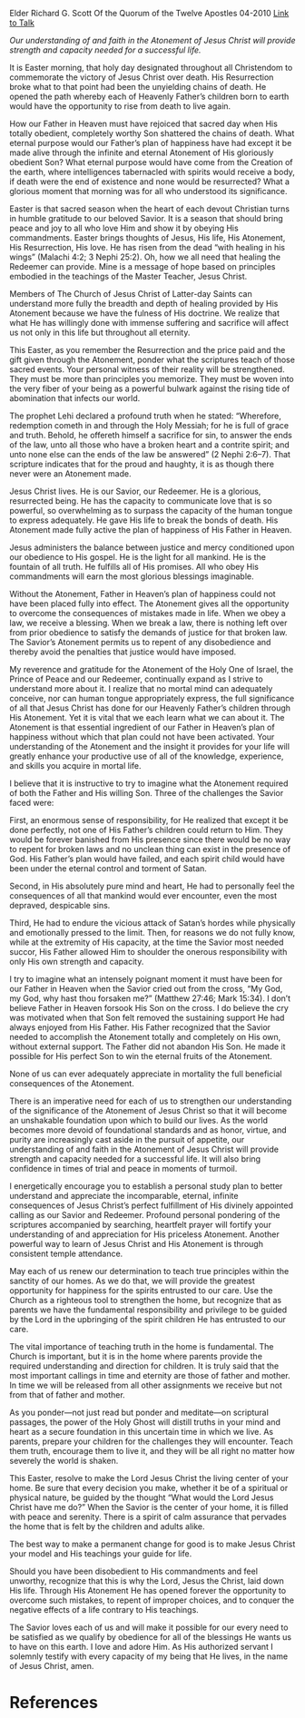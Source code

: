 Elder Richard G. Scott
Of the Quorum of the Twelve Apostles
04-2010
[Link to Talk](https://www.churchofjesuschrist.org/study/general-conference/2010/04/he-lives-all-glory-to-his-name?lang=eng)

_Our understanding of and faith in the Atonement of Jesus Christ will provide strength and capacity needed for a successful life._

It is Easter morning, that holy day designated throughout all Christendom to commemorate the victory of Jesus Christ over death. His Resurrection broke what to that point had been the unyielding chains of death. He opened the path whereby each of Heavenly Father’s children born to earth would have the opportunity to rise from death to live again.

How our Father in Heaven must have rejoiced that sacred day when His totally obedient, completely worthy Son shattered the chains of death. What eternal purpose would our Father’s plan of happiness have had except it be made alive through the infinite and eternal Atonement of His gloriously obedient Son? What eternal purpose would have come from the Creation of the earth, where intelligences tabernacled with spirits would receive a body, if death were the end of existence and none would be resurrected? What a glorious moment that morning was for all who understood its significance.

Easter is that sacred season when the heart of each devout Christian turns in humble gratitude to our beloved Savior. It is a season that should bring peace and joy to all who love Him and show it by obeying His commandments. Easter brings thoughts of Jesus, His life, His Atonement, His Resurrection, His love. He has risen from the dead “with healing in his wings” (Malachi 4:2; 3 Nephi 25:2). Oh, how we all need that healing the Redeemer can provide. Mine is a message of hope based on principles embodied in the teachings of the Master Teacher, Jesus Christ.

Members of The Church of Jesus Christ of Latter-day Saints can understand more fully the breadth and depth of healing provided by His Atonement because we have the fulness of His doctrine. We realize that what He has willingly done with immense suffering and sacrifice will affect us not only in this life but throughout all eternity.

This Easter, as you remember the Resurrection and the price paid and the gift given through the Atonement, ponder what the scriptures teach of those sacred events. Your personal witness of their reality will be strengthened. They must be more than principles you memorize. They must be woven into the very fiber of your being as a powerful bulwark against the rising tide of abomination that infects our world.

The prophet Lehi declared a profound truth when he stated: “Wherefore, redemption cometh in and through the Holy Messiah; for he is full of grace and truth. Behold, he offereth himself a sacrifice for sin, to answer the ends of the law, unto all those who have a broken heart and a contrite spirit; and unto none else can the ends of the law be answered” (2 Nephi 2:6–7). That scripture indicates that for the proud and haughty, it is as though there never were an Atonement made.

Jesus Christ lives. He is our Savior, our Redeemer. He is a glorious, resurrected being. He has the capacity to communicate love that is so powerful, so overwhelming as to surpass the capacity of the human tongue to express adequately. He gave His life to break the bonds of death. His Atonement made fully active the plan of happiness of His Father in Heaven.

Jesus administers the balance between justice and mercy conditioned upon our obedience to His gospel. He is the light for all mankind. He is the fountain of all truth. He fulfills all of His promises. All who obey His commandments will earn the most glorious blessings imaginable.

Without the Atonement, Father in Heaven’s plan of happiness could not have been placed fully into effect. The Atonement gives all the opportunity to overcome the consequences of mistakes made in life. When we obey a law, we receive a blessing. When we break a law, there is nothing left over from prior obedience to satisfy the demands of justice for that broken law. The Savior’s Atonement permits us to repent of any disobedience and thereby avoid the penalties that justice would have imposed.

My reverence and gratitude for the Atonement of the Holy One of Israel, the Prince of Peace and our Redeemer, continually expand as I strive to understand more about it. I realize that no mortal mind can adequately conceive, nor can human tongue appropriately express, the full significance of all that Jesus Christ has done for our Heavenly Father’s children through His Atonement. Yet it is vital that we each learn what we can about it. The Atonement is that essential ingredient of our Father in Heaven’s plan of happiness without which that plan could not have been activated. Your understanding of the Atonement and the insight it provides for your life will greatly enhance your productive use of all of the knowledge, experience, and skills you acquire in mortal life.

I believe that it is instructive to try to imagine what the Atonement required of both the Father and His willing Son. Three of the challenges the Savior faced were:

First, an enormous sense of responsibility, for He realized that except it be done perfectly, not one of His Father’s children could return to Him. They would be forever banished from His presence since there would be no way to repent for broken laws and no unclean thing can exist in the presence of God. His Father’s plan would have failed, and each spirit child would have been under the eternal control and torment of Satan.

Second, in His absolutely pure mind and heart, He had to personally feel the consequences of all that mankind would ever encounter, even the most depraved, despicable sins.

Third, He had to endure the vicious attack of Satan’s hordes while physically and emotionally pressed to the limit. Then, for reasons we do not fully know, while at the extremity of His capacity, at the time the Savior most needed succor, His Father allowed Him to shoulder the onerous responsibility with only His own strength and capacity.

I try to imagine what an intensely poignant moment it must have been for our Father in Heaven when the Savior cried out from the cross, “My God, my God, why hast thou forsaken me?” (Matthew 27:46; Mark 15:34). I don’t believe Father in Heaven forsook His Son on the cross. I do believe the cry was motivated when that Son felt removed the sustaining support He had always enjoyed from His Father. His Father recognized that the Savior needed to accomplish the Atonement totally and completely on His own, without external support. The Father did not abandon His Son. He made it possible for His perfect Son to win the eternal fruits of the Atonement.

None of us can ever adequately appreciate in mortality the full beneficial consequences of the Atonement.

There is an imperative need for each of us to strengthen our understanding of the significance of the Atonement of Jesus Christ so that it will become an unshakable foundation upon which to build our lives. As the world becomes more devoid of foundational standards and as honor, virtue, and purity are increasingly cast aside in the pursuit of appetite, our understanding of and faith in the Atonement of Jesus Christ will provide strength and capacity needed for a successful life. It will also bring confidence in times of trial and peace in moments of turmoil.

I energetically encourage you to establish a personal study plan to better understand and appreciate the incomparable, eternal, infinite consequences of Jesus Christ’s perfect fulfillment of His divinely appointed calling as our Savior and Redeemer. Profound personal pondering of the scriptures accompanied by searching, heartfelt prayer will fortify your understanding of and appreciation for His priceless Atonement. Another powerful way to learn of Jesus Christ and His Atonement is through consistent temple attendance.

May each of us renew our determination to teach true principles within the sanctity of our homes. As we do that, we will provide the greatest opportunity for happiness for the spirits entrusted to our care. Use the Church as a righteous tool to strengthen the home, but recognize that as parents we have the fundamental responsibility and privilege to be guided by the Lord in the upbringing of the spirit children He has entrusted to our care.

The vital importance of teaching truth in the home is fundamental. The Church is important, but it is in the home where parents provide the required understanding and direction for children. It is truly said that the most important callings in time and eternity are those of father and mother. In time we will be released from all other assignments we receive but not from that of father and mother.

As you ponder—not just read but ponder and meditate—on scriptural passages, the power of the Holy Ghost will distill truths in your mind and heart as a secure foundation in this uncertain time in which we live. As parents, prepare your children for the challenges they will encounter. Teach them truth, encourage them to live it, and they will be all right no matter how severely the world is shaken.

This Easter, resolve to make the Lord Jesus Christ the living center of your home. Be sure that every decision you make, whether it be of a spiritual or physical nature, be guided by the thought “What would the Lord Jesus Christ have me do?” When the Savior is the center of your home, it is filled with peace and serenity. There is a spirit of calm assurance that pervades the home that is felt by the children and adults alike.

The best way to make a permanent change for good is to make Jesus Christ your model and His teachings your guide for life.

Should you have been disobedient to His commandments and feel unworthy, recognize that this is why the Lord, Jesus the Christ, laid down His life. Through His Atonement He has opened forever the opportunity to overcome such mistakes, to repent of improper choices, and to conquer the negative effects of a life contrary to His teachings.

The Savior loves each of us and will make it possible for our every need to be satisfied as we qualify by obedience for all of the blessings He wants us to have on this earth. I love and adore Him. As His authorized servant I solemnly testify with every capacity of my being that He lives, in the name of Jesus Christ, amen.

# References
